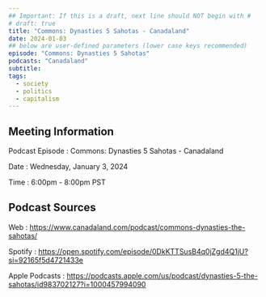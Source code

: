 ```yaml
---
## Important: If this is a draft, next line should NOT begin with #
# draft: true
title: "Commons: Dynasties 5 Sahotas - Canadaland"
date: 2024-01-03
## below are user-defined parameters (lower case keys recommended)
episode: "Commons: Dynasties 5 Sahotas"
podcasts: "Canadaland"
subtitle:
tags:
  - society
  - politics
  - capitalism
---
```


## Meeting Information

Podcast Episode
:   Commons: Dynasties 5 Sahotas - Canadaland

Date
:   Wednesday, January 3, 2024

Time
:   6:00pm - 8:00pm PST

## Podcast Sources

Web
:   https://www.canadaland.com/podcast/commons-dynasties-the-sahotas/

Spotify
:   https://open.spotify.com/episode/0DkKTTSusB4q0jZgd4Q1jU?si=92165f5d4721433e

Apple Podcasts
:   https://podcasts.apple.com/us/podcast/dynasties-5-the-sahotas/id983702127?i=1000457994090

